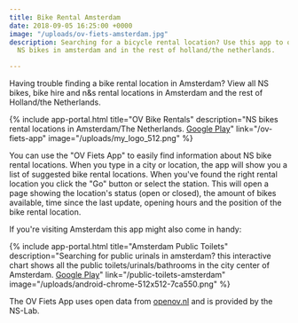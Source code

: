 ```yaml
---
title: Bike Rental Amsterdam
date: 2018-09-05 16:25:00 +0000
image: "/uploads/ov-fiets-amsterdam.jpg"
description: Searching for a bicycle rental location? Use this app to quickly find
  NS bikes in amsterdam and in the rest of holland/the netherlands.

---
```

Having trouble finding a bike rental location in Amsterdam? View all NS bikes, bike hire and n&s rental locations in Amsterdam and the rest of Holland/the Netherlands.

{% include app-portal.html title="OV Bike Rentals" description="NS bikes rental locations in Amsterdam/The Netherlands. <a href="https://play.google.com/store/apps/details?id=com.EchoSierraStudio.Ov_Fiets_App" target="_blank">Google Play</a>" link="/ov-fiets-app" image="/uploads/my_logo_512.png" %}

You can use the "OV Fiets App" to easily find information about NS bike rental locations. When you type in a city or location, the app will show you a list of suggested bike rental locations. When you've found the right rental location you click the "Go" button or select the station. This will open a page showing  the location's status (open or closed), the amount of bikes available, time since the last update, opening hours and the position of the bike rental location.

If you're visiting Amsterdam this app might also come in handy:

{% include app-portal.html title="Amsterdam Public Toilets" description="Searching for public urinals in amsterdam? this interactive chart shows all the public toilets/urinals/bathrooms in the city center of Amsterdam. <a href="https://play.google.com/store/apps/details?id=com.EchoSierraStudio.Amsterdam_Public_Toilets" target="_blank">Google Play</a>" link="/public-toilets-amsterdam" image="/uploads/android-chrome-512x512-7ca550.png" %}

The OV Fiets App uses open data from [openov.nl](https://openov.nl/) and is provided by the NS-Lab.